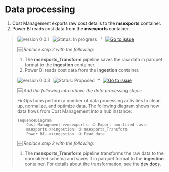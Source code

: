# Data processing

1. Cost Management exports raw cost details to the **msexports** container.
2. Power BI reads cost data from the **msexports** container.

> ![Version 0.0.1](https://img.shields.io/badge/version-0.0.1-lightgrey) &nbsp; ![Status: In progress](https://img.shields.io/badge/status-in_progress-blue) &nbsp;<sup>→</sup>&nbsp; [![Go to issue](https://img.shields.io/github/issues/detail/state/microsoft/cloud-hubs/59)](https://github.com/microsoft/cloud-hubs/issues/59)
>
> 🆕 _Replace step 2 with the following:_
>
> 1. The **msexports_Transform** pipeline saves the raw data in parquet format to the **ingestion** container.
> 2. Power BI reads cost data from the **ingestion** container.
>
> ![Version 0.0.3](https://img.shields.io/badge/version-0.0.3-lightgrey) &nbsp; ![Status: Proposed](https://img.shields.io/badge/status-proposed-lightgrey) &nbsp;<sup>→</sup>&nbsp; [![Go to issue](https://img.shields.io/github/issues/detail/state/microsoft/cloud-hubs/81)](https://github.com/microsoft/cloud-hubs/issues/81)
>
> 🆕 _Add the following intro above the data processing steps:_
>
> FinOps hubs perform a number of data processing activities to clean up, normalize, and optimize data. The following diagram shows how data flows from Cost Management into a hub instance:
>
> ```mermaid
> sequenceDiagram
>     Cost Management->>msexports: ① Export amortized costs
>     msexports->>ingestion: ② msexports_Transform
>     Power BI-->>ingestion: ③ Read data
> ```
>
> 🆕 _Replace step 2 with the following:_
>
> 1. The **msexports_Transform** pipeline transforms the raw data to the normalized schema and saves it in parquet format to the **ingestion** container. For details about the transformation, see the [dev docs](../src/modules/pipelines).

<br>
